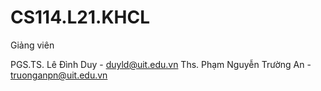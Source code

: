 # CS114.L21.KHCL
Giảng viên

PGS.TS. Lê Đình Duy - duyld@uit.edu.vn
Ths. Phạm Nguyễn Trường An - truonganpn@uit.edu.vn
